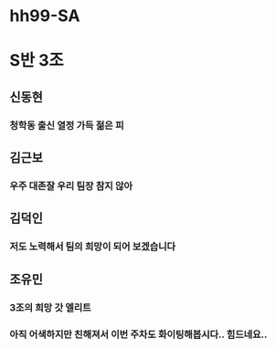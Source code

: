 # hh99-SA

# S반 3조

## 신동현
### 청학동 출신 열정 가득 젊은 피
## 김근보
### 우주 대존잘 우리 팀장 참지 않아
## 김덕인
### 저도 노력해서 팀의 희망이 되어 보겠습니다
## 조유민
### 3조의 희망 갓 엘리트

### 아직 어색하지만 친해져서 이번 주차도 화이팅해봅시다.. 힘드네요..
